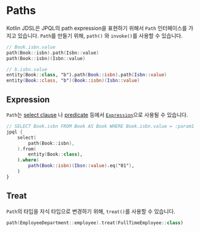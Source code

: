 # Paths

Kotlin JDSL은 JPQL의 path expression을 표현하기 위해서 `Path` 인터페이스를 가지고 있습니다.
`Path`를 만들기 위해, `path()` 와 `invoke()`를 사용할 수 있습니다.

```kotlin
// Book.isbn.value
path(Book::isbn).path(Isbn::value)
path(Book::isbn)(Isbn::value)

// b.isbn.value
entity(Book::class, "b").path(Book::isbn).path(Isbn::value)
entity(Book::class, "b")(Book::isbn)(Isbn::value)
```

## Expression

`Path`는 [select clause](statements.md#select-clause) 나 [predicate](predicates.md) 등에서 [`Expression`](expressions.md)으로 사용될 수 있습니다.

```kotlin
// SELECT Book.isbn FROM Book AS Book WHERE Book.isbn.value = :param1
jpql {
    select(
        path(Book::isbn),
    ).from(
        entity(Book::class),
    ).where(
        path(Book::isbn)(Ibsn::value).eq("01"),
    )
}
```

## Treat

`Path`의 타입을 자식 타입으로 변경하기 위해, `treat()`를 사용할 수 있습니다.

```kotlin
path(EmployeeDepartment::employee).treat(FullTimeEmployee::class)
```
